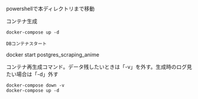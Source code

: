 powershellで本ディレクトリまで移動

コンテナ生成
```
docker-compose up -d

DBコンテナスタート
```
docker start postgres_scraping_anime

コンテナ再生成コマンド。データ残したいときは「-v」を外す。生成時のログ見たい場合は「-d」外す
```
docker-compose down -v
docker-compose up -d

